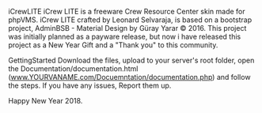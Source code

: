 iCrewLITE
iCrew LITE is a freeware Crew Resource Center skin made for phpVMS. iCrew LITE crafted by Leonard Selvaraja, is based on a bootstrap project, AdminBSB - Material Design by Güray Yarar © 2016. This project was initially planned as a payware release, but now i have released this project as a New Year Gift and a "Thank you" to this community.

GettingStarted
Download the files, upload to your server's root folder, open the Documentation/documentation.html (www.YOURVANAME.com/Docuemntation/documentation.php) and follow the steps. If you have any issues, Report them up.

Happy New Year 2018.
